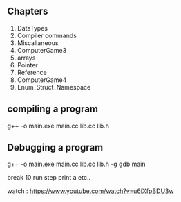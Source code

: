 ## Chapters

1) DataTypes
2) Compiler commands
3) Miscallaneous
4) ComputerGame3
5) arrays
6) Pointer
7) Reference
8) ComputerGame4
9) Enum_Struct_Namespace




compiling a program
----------------------

g++ -o main.exe main.cc lib.cc lib.h


Debugging a program
---------------------
g++ -o main.exe main.cc lib.cc lib.h -g
gdb main

break 10
run
step
print a
etc..

watch : https://www.youtube.com/watch?v=u6iXfpBDU3w
